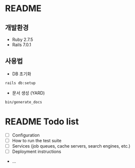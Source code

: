 # README

## 개발환경

* Ruby 2.7.5
* Rails 7.0.1

## 사용법

* DB 초기화

```bash
rails db:setup
```

* 문서 생성 (YARD)

```bash
bin/generate_docs
```

# README Todo list

* [ ] Configuration
* [ ] How to run the test suite
* [ ] Services (job queues, cache servers, search engines, etc.)
* [ ] Deployment instructions
* ...
